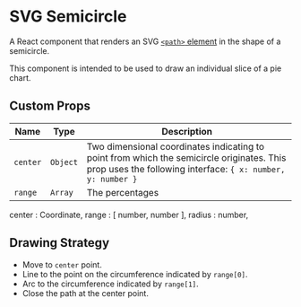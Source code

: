 # SVG Semicircle

A React component that renders an SVG [`<path>` element](https://developer.mozilla.org/en-US/docs/Web/SVG/Tutorial/Paths) in the shape of a semicircle.

This component is intended to be used to draw an individual slice of a pie chart.

## Custom Props

Name     | Type     | Description
-------- | -------- | ------------
`center` | `Object` | Two dimensional coordinates indicating to point from which the semicircle originates. This prop uses the following interface: `{ x: number, y: number }`
`range`  | `Array`  | The percentages


center : Coordinate,
range : [ number, number ],
radius : number,

## Drawing Strategy

- Move to `center` point.
- Line to the point on the circumference indicated by `range[0]`.
- Arc to the circumference indicated by `range[1]`.
- Close the path at the center point.
